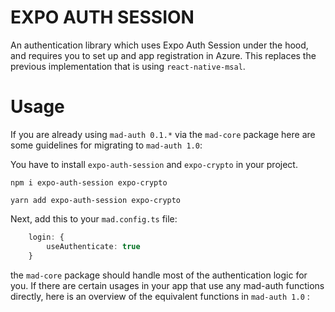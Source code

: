 # EXPO AUTH SESSION

An authentication library which uses Expo Auth Session under the hood, and requires you to set up
and app registration in Azure. This replaces the previous implementation that is using
`react-native-msal`.

# Usage

If you are already using `mad-auth 0.1.*` via the `mad-core` package here are some guidelines for migrating to `mad-auth 1.0`:

You have to install `expo-auth-session` and `expo-crypto` in your project.

```
npm i expo-auth-session expo-crypto
```

```
yarn add expo-auth-session expo-crypto
```

Next, add this to your `mad.config.ts` file:

```ts
    login: {
        useAuthenticate: true
    }
```

the `mad-core` package should handle most of the authentication logic for you. If there are certain usages in your app that use any mad-auth functions directly, 
here is an overview of the equivalent functions in `mad-auth 1.0` :


